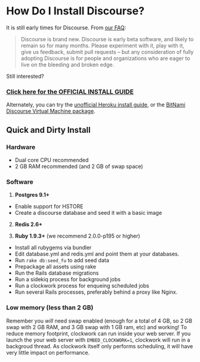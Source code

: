 # How Do I Install Discourse?

It is still early times for Discourse. From [our FAQ](http://www.discourse.org/faq/):

> Discourse is brand new. Discourse is early beta software, and likely to remain so for many months.
> Please experiment with it, play with it, give us feedback, submit pull requests – but any consideration
> of fully adopting Discourse is for people and organizations who are eager to live on the bleeding and broken edge.

Still interested?

### [**Click here for the OFFICIAL INSTALL GUIDE**][1]

Alternately, you can try the [unofficial Heroku install guide][2], or the [BitNami Discourse Virtual Machine package][3].

## Quick and Dirty Install

### Hardware

- Dual core CPU recommended
- 2 GB RAM recommended (and 2 GB of swap space)

### Software

1. **Postgres 9.1+**
 - Enable support for HSTORE
 - Create a discourse database and seed it with a basic image

2. **Redis 2.6+**

3. **Ruby 1.9.3+** (we recommend 2.0.0-p195 or higher)
  - Install all rubygems via bundler
  - Edit database.yml and redis.yml and point them at your databases.
  - Run `rake db:seed_fu` to add seed data
  - Prepackage all assets using rake
  - Run the Rails database migrations
  - Run a sidekiq process for background jobs
  - Run a clockwork process for enqueing scheduled jobs
  - Run several Rails processes, preferably behind a proxy like Nginx.

### Low memory (less than 2 GB)

Remember you *will* need swap enabled (enough for a total of 4 GB, so 2 GB swap with 2 GB RAM, and 3 GB swap with 1 GB ram, etc) and working! To reduce memory footprint, clockwork can run inside your web server. If you launch the your web server with `EMBED_CLOCKWORK=1`, clockwork will run in a backgroud thread. As clockwork itself only performs scheduling, it will have very little impact on performance.

[1]: https://github.com/discourse/discourse/blob/master/docs/INSTALL-ubuntu.md
[2]: https://github.com/discourse/discourse/blob/master/docs/HEROKU.md
[3]: http://bitnami.com/stack/discourse
